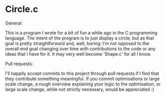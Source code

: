 # Circle.c

General:

This is a program I wrote for a bit of fun a while ago in the C programming language. The intent of the program is to just display a circle, but as that goal is pretty straightforward and, well, boring: I'm not opposed to the overall end goal changing over time with contributions to the code or any ideas that I have for it. It may very well become 'Shape.c' for all I know.

Pull requests:

I'll happily accept commits to this project through pull requests if I find that they contribute something meaningful. If you commit optimisations or large scale change, a rough overview explaining your logic to the optimisation, or large scale change, while not strictly necessary, would be appreciated :)

